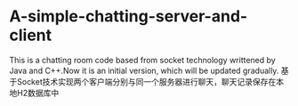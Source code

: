 # A-simple-chatting-server-and-client
This is a chatting room code based from socket technology writtened by Java and C++.Now it is an initial version, which will be updated gradually.
基于Socket技术实现两个客户端分别与同一个服务器进行聊天，聊天记录保存在本地H2数据库中
